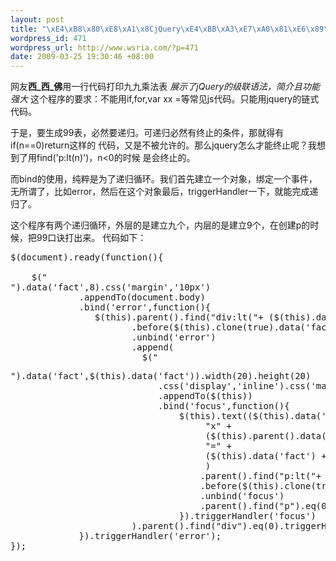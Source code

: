 ```yaml
--- 
layout: post
title: "\xE4\xB8\x80\xE8\xA1\x8CjQuery\xE4\xBB\xA3\xE7\xA0\x81\xE6\x89\x93\xE5\x8D\xB0\xE4\xB9\x9D\xE4\xB9\x9D\xE4\xB9\x98\xE6\xB3\x95\xE8\xA1\xA8"
wordpress_id: 471
wordpress_url: http://www.wsria.com/?p=471
date: 2009-03-25 19:30:46 +08:00
---
```

网友<strong>西_西_佛</strong>用一行代码打印九九乘法表
<em>展示了jQuery的级联语法，简介且功能强大</em>
这个程序的要求：不能用if,for,var xx =等常见js代码。只能用jquery的链式代码。

于是，要生成99表，必然要递归。可递归必然有终止的条件，那就得有if(n==0)return这样的
代码，又是不被允许的。那么jquery怎么才能终止呢？我想到了用find('p:lt(n)')，n&lt;0的时候
是会终止的。

而bind的使用，纯粹是为了递归循环。我们首先建立一个对象，绑定一个事件，无所谓了，比如error，然后在这个对象最后，triggerHandler一下，就能完成递归了。

这个程序有两个递归循环，外层的是建立九个，内层的是建立9个，在创建p的时候，把99口诀打出来。
代码如下：
<!--more-->
<pre lang="javascript" line="1">
$(document).ready(function(){
	
	$("<div>").data('fact',8).css('margin','10px')
	         .appendTo(document.body)
			 .bind('error',function(){			 
				$(this).parent().find("div:lt("+ ($(this).data('fact')) +")").eq(0)
				       .before($(this).clone(true).data('fact',$(this).data('fact') - 1))
					   .unbind('error')
					   .append(
					     $("<p>").data('fact',$(this).data('fact')).width(20).height(20)
							.css('display','inline').css('margin','10px')
							.appendTo($(this))
							.bind('focus',function(){
								$(this).text(($(this).data('fact') + 1) + 
									 "x" + 
									 ($(this).parent().data('fact') + 1) + 
									 "=" + 
									 ($(this).data('fact') + 1)*($(this).parent().data('fact') + 1)
									 )
									.parent().find("p:lt("+ ($(this).data('fact')) +")").eq(0)
									.before($(this).clone(true).data('fact',$(this).data('fact') - 1))
									.unbind('focus')
									.parent().find("p").eq(0).triggerHandler('focus');
								}).triggerHandler('focus')
					   ).parent().find("div").eq(0).triggerHandler('error'); 		
	         }).triggerHandler('error');
});
</pre>
